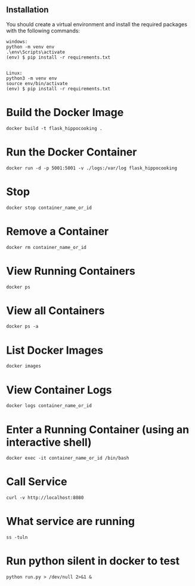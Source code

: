 Installation
------------

You should create a virtual environment and install the required packages with the following commands:

    windows:
    python -m venv env
    .\env\Scripts\activate    
    (env) $ pip install -r requirements.txt


    Linux:
    python3 -m venv env
    source env/bin/activate
    (env) $ pip install -r requirements.txt


# Build the Docker Image
`docker build -t flask_hippocooking . `

# Run the Docker Container
`docker run -d -p 5001:5001 -v ./logs:/var/log flask_hippocooking`  

# Stop
`docker stop container_name_or_id`

# Remove a Container
`docker rm container_name_or_id`

# View Running Containers
`docker ps`

# View all Containers
`docker ps -a`

# List Docker Images
`docker images`

# View Container Logs
`docker logs container_name_or_id`

# Enter a Running Container (using an interactive shell)
`docker exec -it container_name_or_id /bin/bash`

# Call Service
`curl -v http://localhost:8080`

# What service are running
`ss -tuln`

# Run python silent in docker to test
`python run.py > /dev/null 2>&1 &`